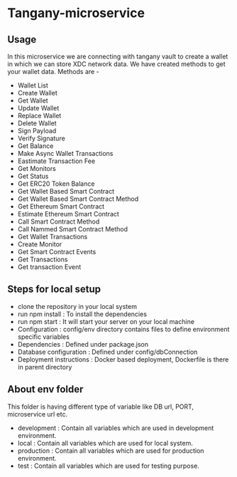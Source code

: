 # Tangany-microservice

## Usage

In this microservice we are connecting with tangany vault to create a wallet in which we can store XDC network data. We have created methods to get your wallet data. Methods are -

- Wallet List
- Create Wallet
- Get Wallet
- Update Wallet
- Replace Wallet
- Delete Wallet
- Sign Payload
- Verify Signature
- Get Balance
- Make Async Wallet Transactions
- Eastimate Transaction Fee
- Get Monitors
- Get Status
- Get ERC20 Token Balance
- Get Wallet Based Smart Contract
- Get Wallet Based Smart Contract Method
- Get Ethereum Smart Contract
- Estimate Ethereum Smart Contract
- Call Smart Contract Method
- Call Nammed Smart Contract Method
- Get Wallet Transactions
- Create Monitor
- Get Smart Contract Events
- Get Transactions
- Get transaction Event

## Steps for local setup

- clone the repository in your local system
- run npm install : To install the dependencies
- run npm start : It will start your server on your local machine
- Configuration : config/env directory contains files to define environment specific variables
- Dependencies : Defined under package.json
- Database configuration : Defined under config/dbConnection
- Deployment instructions : Docker based deployment, Dockerfile is there in parent directory

## About env folder

This folder is having different type of variable like DB url, PORT, microservice url etc.

- development : Contain all variables which are used in development environment.
- local : Contain all variables which are used for local system.
- production : Contain all variables which are used for production environment.
- test : Contain all variables which are used for testing purpose.

